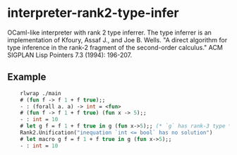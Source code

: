 # interpreter-rank2-type-infer
OCaml-like interpreter with rank 2 type inferrer.
The type inferrer is an implementation of Kfoury, Assaf J., and Joe B. Wells. "A direct algorithm for type inference in the rank-2 fragment of the second-order calculus." ACM SIGPLAN Lisp Pointers 7.3 (1994): 196-207.


## Example

```ocaml
    rlwrap ./main
    # (fun f -> f 1 + f true);;
    - : (forall a. a) -> int = <fun>
    # (fun f -> f 1 + f true) (fun x -> 5);;
    - : int = 10
    # let g f = f 1 + f true in g (fun x->5);; (* `g` has rank-3 type *)
    Rank2.Unification("inequation `int <= bool` has no solution")
    # let macro g f = f 1 + f true in g (fun x->5);;
    - : int = 10
```

